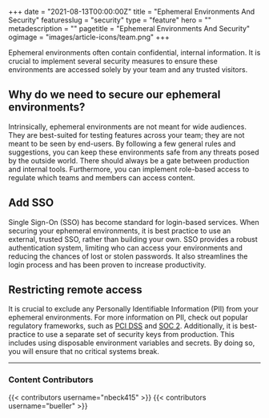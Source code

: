 +++
date = "2021-08-13T00:00:00Z"
title = "Ephemeral Environments And Security"
featuresslug = "security"
type = "feature"
hero = ""
metadescription = ""
pagetitle = "Ephemeral Environments And Security"
ogimage = "images/article-icons/team.png"
+++

Ephemeral environments often contain confidential, internal information. It is crucial to implement several security measures to ensure these environments are accessed solely by your team and any trusted visitors.

## Why do we need to secure our ephemeral environments?

Intrinsically, ephemeral environments are not meant for wide audiences. They are best-suited for testing features across your team; they are not meant to be seen by end-users. By following a few general rules and suggestions, you can keep these environments safe from any threats posed by the outside world. There should always be a gate between production and internal tools. Furthermore, you can implement role-based access to regulate which teams and members can access content.

## Add SSO
Single Sign-On (SSO) has become standard for login-based services. When securing your ephemeral environments, it is best practice to use an external, trusted SSO, rather than building your own.
SSO provides a robust authentication system, limiting who can access your environments and reducing the chances of lost or stolen passwords. It also streamlines the login process and has been proven to increase productivity.

## Restricting remote access

It is crucial to exclude any Personally Identifiable Information (PII) from your ephemeral environments. For more information on PII, check out popular regulatory frameworks, such as [PCI DSS](https://www.pcisecuritystandards.org/) and [SOC 2](https://socreports.com/audit-overview/what-is-soc-2).
Additionally, it is best-practice to use a separate set of security keys from production. This includes using disposable environment variables and secrets. By doing so, you will ensure that no critical systems break.


---
### Content Contributors


{{< contributors username="nbeck415" >}}
{{< contributors username="bueller" >}}

